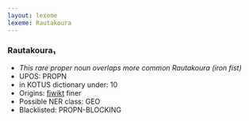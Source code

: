 ```yaml
---
layout: lexeme
lexeme: Rautakoura
---
```


###  Rautakoura₁

* _This rare proper noun overlaps more common *Rautakoura* (iron fist)_
* UPOS:  PROPN
* in KOTUS dictionary under:  10
* Origins: [fiwikt](https://fi.wiktionary.org/wiki/Rautakoura) finer 
* Possible NER class:  GEO
* Blacklisted:  PROPN-BLOCKING

